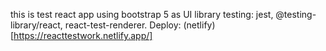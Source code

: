 this is test react app using bootstrap 5 as UI library
testing: jest, @testing-library/react, react-test-renderer.
Deploy: (netlify)[https://reacttestwork.netlify.app/]